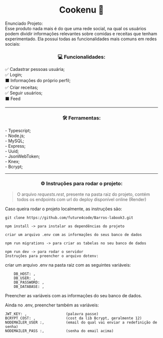 <h1 align="center" >Cookenu 🍱</h1>

Enunciado Projeto:</br>
Esse produto nada mais é do que uma rede social, na qual os usuários podem dividir informações relevantes sobre comidas e receitas que tenham experimentado. Ela possui todas as funcionalidades mais comuns em redes sociais:

<h3 align="center" > 💻 Funcionalidades:</br></h3>
✅ Cadastrar pessoas usuária;</br>
✅ Login;</br>
⬛ Informações do próprio perfil;</br>
✅ Criar receitas;</br>
✅ Seguir usuários;</br>
⬛ Feed</br>

---

<h3 align="center">🛠 Ferramentas:</h3>
- Typescript;</br>
- Node.js;</br>
- MySQL;</br>
- Express;</br>
- Uuid;</br>
- JsonWebToken;</br>
- Knex;</br>
- Bcrypt;</br>

---

<h3 align="center">⚙️ Instruções para rodar o projeto:</h3>

> O arquivo *requests.rest*, presente na pasta raiz do projeto, contém todos os endpoints com url do deploy disponível online (Render)

Caso queira rodar o projeto localmente, as instruções são:

```
git clone https://github.com/future4code/Barros-labook3.git

npm install -> para instalar as dependências do projeto

criar um arquivo .env com as informações do seus banco de dados

npm run migrations -> para criar as tabelas no seu banco de dados

npm run dev -> para rodar o servidor
Instruções para preencher o arquivo dotenv:
```

criar um arquivo .env na pasta raiz com as seguintes variáveis:

```
    DB_HOST: ,
    DB_USER: ,
    DB_PASSWORD: ,
    DB_DATABASE: ,
```

Preencher as variáveis com as informações do seu banco de dados.

Ainda no .env, preencher também as variáveis:


    JWT_KEY: ,                  (palavra passe)
    BCRYPT_COST: ,              (cost da lib Bcrypt, geralmente 12)
    NODEMAILER_USER :,          (email do qual vai enviar a redefinição de senha)
    NODEMAILER_PASS :,          (senha do email acima)

